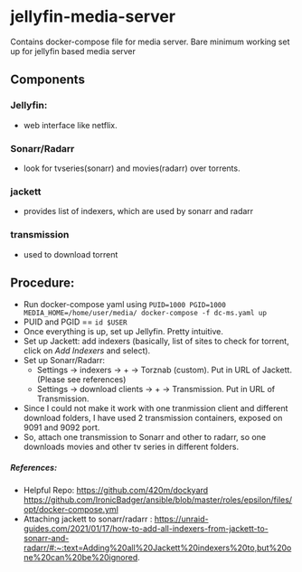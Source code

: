 # jellyfin-media-server
Contains docker-compose file for media server.
Bare minimum working set up for jellyfin based media server


## Components

### Jellyfin:
- web interface like netflix.

### Sonarr/Radarr
- look for tvseries(sonarr) and movies(radarr) over torrents.

### jackett
- provides list of indexers, which are used by sonarr and radarr

### transmission
- used to download torrent



## Procedure:

- Run docker-compose yaml using ```PUID=1000 PGID=1000 MEDIA_HOME=/home/user/media/ docker-compose -f dc-ms.yaml up```
- PUID and PGID == ```id $USER```
- Once everything is up, set up Jellyfin. Pretty intuitive.
- Set up Jackett: add indexers (basically, list of sites to check for torrent, click on *Add Indexers* and select). 
- Set up Sonarr/Radarr:
  - Settings -> indexers -> + -> Torznab (custom). Put in URL of Jackett. (Please see references)
  - Settings -> download clients -> + -> Transmission. Put in URL of Transmission.
- Since I could not make it work with one tranmission client and different download folders, I have used 2 transmission containers, exposed on 9091 and 9092 port.
- So, attach one transmission to Sonarr and other to radarr, so one downloads movies and other tv series in different folders.






##### References:
- Helpful Repo: https://github.com/420m/dockyard  https://github.com/IronicBadger/ansible/blob/master/roles/epsilon/files/opt/docker-compose.yml
- Attaching jackett to sonarr/radarr : https://unraid-guides.com/2021/01/17/how-to-add-all-indexers-from-jackett-to-sonarr-and-radarr/#:~:text=Adding%20all%20Jackett%20indexers%20to,but%20one%20can%20be%20ignored.
